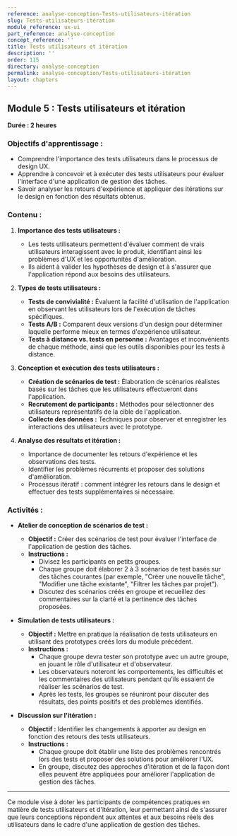 ```yaml
---
reference: analyse-conception-Tests-utilisateurs-itération
slug: Tests-utilisateurs-itération
module_reference: ux-ui
part_reference: analyse-conception
concept_reference: ''
title: Tests utilisateurs et itération
description: ''
order: 115
directory: analyse-conception
permalink: analyse-conception/Tests-utilisateurs-itération
layout: chapters
---
```


## **Module 5 : Tests utilisateurs et itération**  
**Durée : 2 heures**

### **Objectifs d'apprentissage :**
- Comprendre l'importance des tests utilisateurs dans le processus de design UX.
- Apprendre à concevoir et à exécuter des tests utilisateurs pour évaluer l'interface d'une application de gestion des tâches.
- Savoir analyser les retours d'expérience et appliquer des itérations sur le design en fonction des résultats obtenus.

### **Contenu :**

1. **Importance des tests utilisateurs :**
   - Les tests utilisateurs permettent d'évaluer comment de vrais utilisateurs interagissent avec le produit, identifiant ainsi les problèmes d'UX et les opportunités d'amélioration.
   - Ils aident à valider les hypothèses de design et à s'assurer que l'application répond aux besoins des utilisateurs.

2. **Types de tests utilisateurs :**
   - **Tests de convivialité :** Évaluent la facilité d'utilisation de l'application en observant les utilisateurs lors de l'exécution de tâches spécifiques.
   - **Tests A/B :** Comparent deux versions d'un design pour déterminer laquelle performe mieux en termes d'expérience utilisateur.
   - **Tests à distance vs. tests en personne :** Avantages et inconvénients de chaque méthode, ainsi que les outils disponibles pour les tests à distance.

3. **Conception et exécution des tests utilisateurs :**
   - **Création de scénarios de test :** Élaboration de scénarios réalistes basés sur les tâches que les utilisateurs effectueront dans l'application.
   - **Recrutement de participants :** Méthodes pour sélectionner des utilisateurs représentatifs de la cible de l'application.
   - **Collecte des données :** Techniques pour observer et enregistrer les interactions des utilisateurs avec le prototype.

4. **Analyse des résultats et itération :**
   - Importance de documenter les retours d'expérience et les observations des tests.
   - Identifier les problèmes récurrents et proposer des solutions d'amélioration.
   - Processus itératif : comment intégrer les retours dans le design et effectuer des tests supplémentaires si nécessaire.

### **Activités :**

- **Atelier de conception de scénarios de test :**
  - **Objectif :** Créer des scénarios de test pour évaluer l'interface de l'application de gestion des tâches.
  - **Instructions :**
    - Divisez les participants en petits groupes.
    - Chaque groupe doit élaborer 2 à 3 scénarios de test basés sur des tâches courantes (par exemple, "Créer une nouvelle tâche", "Modifier une tâche existante", "Filtrer les tâches par projet").
    - Discutez des scénarios créés en groupe et recueillez des commentaires sur la clarté et la pertinence des tâches proposées.

- **Simulation de tests utilisateurs :**
  - **Objectif :** Mettre en pratique la réalisation de tests utilisateurs en utilisant des prototypes créés lors du module précédent.
  - **Instructions :**
    - Chaque groupe devra tester son prototype avec un autre groupe, en jouant le rôle d'utilisateur et d'observateur.
    - Les observateurs noteront les comportements, les difficultés et les commentaires des utilisateurs pendant qu'ils essaient de réaliser les scénarios de test.
    - Après les tests, les groupes se réuniront pour discuter des résultats, des points positifs et des problèmes identifiés.

- **Discussion sur l'itération :**
  - **Objectif :** Identifier les changements à apporter au design en fonction des retours des tests utilisateurs.
  - **Instructions :**
    - Chaque groupe doit établir une liste des problèmes rencontrés lors des tests et proposer des solutions pour améliorer l'UX.
    - En groupe, discutez des approches d'itération et de la façon dont elles peuvent être appliquées pour améliorer l'application de gestion des tâches.

---

Ce module vise à doter les participants de compétences pratiques en matière de tests utilisateurs et d'itération, leur permettant ainsi de s'assurer que leurs conceptions répondent aux attentes et aux besoins réels des utilisateurs dans le cadre d'une application de gestion des tâches.